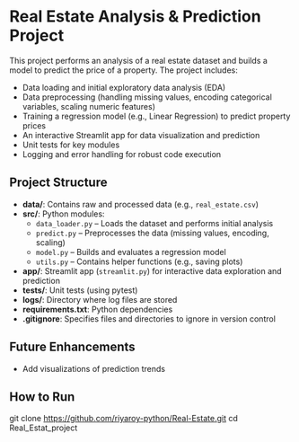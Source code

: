 # Real Estate Analysis & Prediction Project

This project performs an analysis of a real estate dataset and builds a model to predict the price of a property. The project includes:
- Data loading and initial exploratory data analysis (EDA)
- Data preprocessing (handling missing values, encoding categorical variables, scaling numeric features)
- Training a regression model (e.g., Linear Regression) to predict property prices
- An interactive Streamlit app for data visualization and prediction
- Unit tests for key modules
- Logging and error handling for robust code execution

## Project Structure

- **data/**: Contains raw and processed data (e.g., `real_estate.csv`)
- **src/**: Python modules:
  - `data_loader.py` – Loads the dataset and performs initial analysis
  - `predict.py` – Preprocesses the data (missing values, encoding, scaling)
  - `model.py` – Builds and evaluates a regression model
  - `utils.py` – Contains helper functions (e.g., saving plots)
- **app/**: Streamlit app (`streamlit.py`) for interactive data exploration and prediction
- **tests/**: Unit tests (using pytest)
- **logs/**: Directory where log files are stored
- **requirements.txt**: Python dependencies
- **.gitignore**: Specifies files and directories to ignore in version control

## Future Enhancements
- Add visualizations of prediction trends

## How to Run
git clone https://github.com/riyaroy-python/Real-Estate.git
   cd Real_Estat_project
